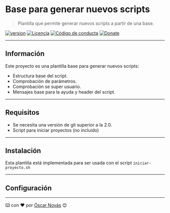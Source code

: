 Base para generar nuevos scripts
===

>Plantilla que permite generar nuevos scripts a partir de una base.

[![version][version-badge]][changelog]
[![Licencia][license-badge]][license]
[![Código de conducta][conduct-badge]][conduct]
[![Donate][donate-badge]][donate-url]

---

## Información
Este proyecto es una plantilla base para generar nuevos scripts:
- Estructura base del script.
- Comprobación de parámetros.
- Comprobación se super usuario.
- Mensajes base para la ayuda y header del script.

---

## Requisitos
* Se necesita una versión de git superior a la 2.0.
* Script para iniciar proyectos (no incluido)

---

## Instalación
Esta plantilla está implementada para ser usada con el script
`iniciar-proyecto.sh`

---

## Configuración

---
⌨️ con ❤️ por [Óscar Novás][mi-web] 😊

[mi-web]: https://oscarnovas.com "for developers"

[version]: v1.0.0
[version-badge]: https://img.shields.io/badge/Versión-1.0.0-blue.svg

[license]: LICENSE.md
[license-badge]: https://img.shields.io/badge/Licencia-GPLv3+-green.svg "Leer la licencia"

[conduct]: CODE_OF_CONDUCT.md
[conduct-badge]: https://img.shields.io/badge/C%C3%B3digo%20de%20Conducta-2.0-4baaaa.svg "Código de conducta"

[changelog]: CHANGELOG.md "Histórico de cambios"

[donate-badge]: https://img.shields.io/badge/Donaci%C3%B3n-PayPal-red.svg
[donate-url]: https://paypal.me/oscarnovasf "Haz una donación"
